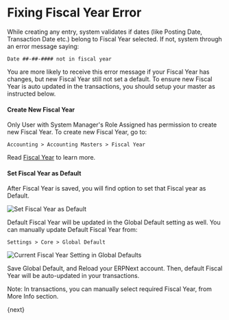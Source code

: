 <!-- add-breadcrumbs -->
# Fixing Fiscal Year Error

While creating any entry, system validates if dates (like Posting Date, Transaction Date etc.) belong to Fiscal Year selected. If not, system through an error message saying:

`Date ##-##-#### not in fiscal year`

You are more likely to receive this error message if your Fiscal Year has changes, but new Fiscal Year still not set a default. To ensure new Fiscal Year is auto updated in the transactions, you should setup your master as instructed below.

#### Create New Fiscal Year

Only User with System Manager's Role Assigned has permission to create new Fiscal Year. To create new Fiscal Year, go to:

`Accounting > Accounting Masters > Fiscal Year`

Read [Fiscal Year](/docs/v13/user/manual/en/accounts/fiscal-year) to learn more.

#### Set Fiscal Year as Default

After Fiscal Year is saved, you will find option to set that Fiscal year as Default.

![Set Fiscal Year as Default](/docs/v13/assets/img/articles/set-fiscal-year-as-default.png)

Default Fiscal Year will be updated in the Global Default setting as well. You can manually update Default Fiscal Year from:

`Settings > Core > Global Default`

![Current Fiscal Year Setting in Global Defaults](/docs/v13/assets/img/articles/current-fiscal-year-in-global-defaults.png)

Save Global Default, and Reload your ERPNext account. Then, default Fiscal Year will be auto-updated in your transactions.

Note: In transactions, you can manually select required Fiscal Year, from More Info section.

{next}
